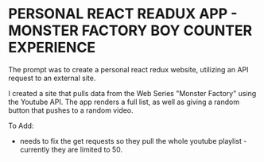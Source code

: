PERSONAL REACT READUX APP - MONSTER FACTORY BOY COUNTER EXPERIENCE
=================================

The prompt was to create a personal react redux website, utilizing an API request to an external site.

I created a site that pulls data from the Web Series "Monster Factory" using the Youtube API. The app renders a full list, as well as giving a random button that pushes to a random video.

To Add:
 - needs to fix the get requests so they pull the whole youtube playlist - currently they are limited to 50.
